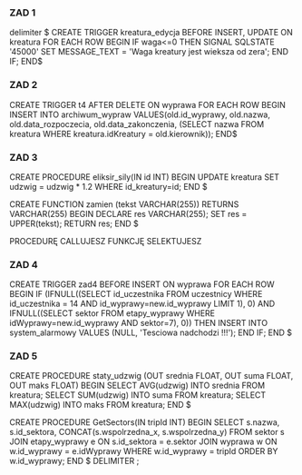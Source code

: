 ### ZAD 1
delimiter $
CREATE TRIGGER kreatura_edycja BEFORE INSERT, UPDATE ON kreatura 
FOR EACH ROW 
BEGIN 
IF waga<=0 
THEN SIGNAL SQLSTATE '45000' SET MESSAGE_TEXT = 'Waga kreatury jest wieksza od zera'; 
END IF; 
END$

### ZAD 2
CREATE TRIGGER t4 AFTER DELETE ON wyprawa 
FOR EACH ROW 
BEGIN 
INSERT INTO archiwum_wypraw 
VALUES(old.id_wyprawy, old.nazwa, old.data_rozpoczecia, old.data_zakonczenia, 
(SELECT nazwa FROM kreatura WHERE kreatura.idKreatury = old.kierownik)); 
END$

### ZAD 3
CREATE PROCEDURE eliksir_sily(IN id INT) 
BEGIN UPDATE kreatura 
SET udzwig = udzwig * 1.2 
WHERE id_kreatury=id;
END $

CREATE FUNCTION zamien (tekst VARCHAR(255))
RETURNS VARCHAR(255)
BEGIN DECLARE res VARCHAR(255);
SET res = UPPER(tekst);
RETURN res;
END $

PROCEDURĘ CALLUJESZ FUNKCJĘ SELEKTUJESZ 
### ZAD 4

CREATE TRIGGER zad4 BEFORE INSERT ON wyprawa 
FOR EACH ROW 
BEGIN 
IF (IFNULL((SELECT id_uczestnika FROM uczestnicy WHERE id_uczestnika = 14 AND id_wyprawy=new.id_wyprawy LIMIT 1), 0) 
AND IFNULL((SELECT sektor FROM etapy_wyprawy WHERE idWyprawy=new.id_wyprawy AND sektor=7), 0)) 
THEN INSERT INTO system_alarmowy VALUES (NULL, 'Tesciowa nadchodzi !!!');
END IF; 
END $



### ZAD 5
CREATE PROCEDURE staty_udzwig (OUT srednia FLOAT, OUT suma FLOAT, OUT maks FLOAT)
BEGIN
SELECT AVG(udzwig) INTO srednia FROM kreatura;
SELECT SUM(udzwig) INTO suma FROM kreatura;
SELECT MAX(udzwig) INTO maks FROM kreatura;
END $

CREATE PROCEDURE GetSectors(IN tripId INT)
BEGIN
    SELECT s.nazwa, s.id_sektora, CONCAT(s.wspolrzedna_x, s.wspolrzedna_y) FROM sektor s
    JOIN etapy_wyprawy e ON s.id_sektora = e.sektor
    JOIN wyprawa w ON w.id_wyprawy = e.idWyprawy
    WHERE w.id_wyprawy = tripId
    ORDER BY w.id_wyprawy;
END $
DELIMITER ;
